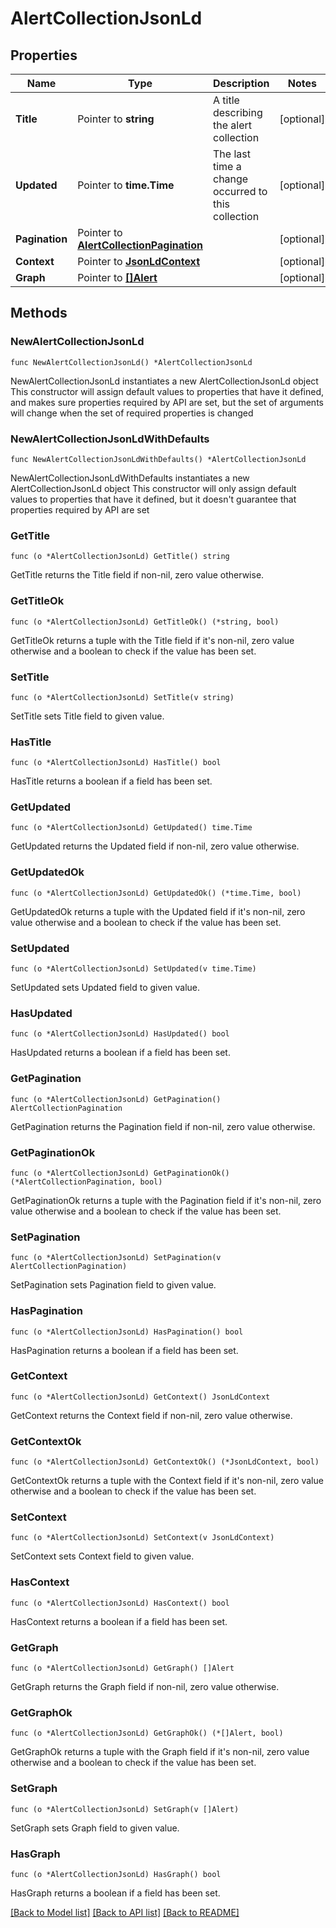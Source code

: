 # AlertCollectionJsonLd

## Properties

Name | Type | Description | Notes
------------ | ------------- | ------------- | -------------
**Title** | Pointer to **string** | A title describing the alert collection | [optional] 
**Updated** | Pointer to **time.Time** | The last time a change occurred to this collection | [optional] 
**Pagination** | Pointer to [**AlertCollectionPagination**](AlertCollectionPagination.md) |  | [optional] 
**Context** | Pointer to [**JsonLdContext**](JsonLdContext.md) |  | [optional] 
**Graph** | Pointer to [**[]Alert**](Alert.md) |  | [optional] 

## Methods

### NewAlertCollectionJsonLd

`func NewAlertCollectionJsonLd() *AlertCollectionJsonLd`

NewAlertCollectionJsonLd instantiates a new AlertCollectionJsonLd object
This constructor will assign default values to properties that have it defined,
and makes sure properties required by API are set, but the set of arguments
will change when the set of required properties is changed

### NewAlertCollectionJsonLdWithDefaults

`func NewAlertCollectionJsonLdWithDefaults() *AlertCollectionJsonLd`

NewAlertCollectionJsonLdWithDefaults instantiates a new AlertCollectionJsonLd object
This constructor will only assign default values to properties that have it defined,
but it doesn't guarantee that properties required by API are set

### GetTitle

`func (o *AlertCollectionJsonLd) GetTitle() string`

GetTitle returns the Title field if non-nil, zero value otherwise.

### GetTitleOk

`func (o *AlertCollectionJsonLd) GetTitleOk() (*string, bool)`

GetTitleOk returns a tuple with the Title field if it's non-nil, zero value otherwise
and a boolean to check if the value has been set.

### SetTitle

`func (o *AlertCollectionJsonLd) SetTitle(v string)`

SetTitle sets Title field to given value.

### HasTitle

`func (o *AlertCollectionJsonLd) HasTitle() bool`

HasTitle returns a boolean if a field has been set.

### GetUpdated

`func (o *AlertCollectionJsonLd) GetUpdated() time.Time`

GetUpdated returns the Updated field if non-nil, zero value otherwise.

### GetUpdatedOk

`func (o *AlertCollectionJsonLd) GetUpdatedOk() (*time.Time, bool)`

GetUpdatedOk returns a tuple with the Updated field if it's non-nil, zero value otherwise
and a boolean to check if the value has been set.

### SetUpdated

`func (o *AlertCollectionJsonLd) SetUpdated(v time.Time)`

SetUpdated sets Updated field to given value.

### HasUpdated

`func (o *AlertCollectionJsonLd) HasUpdated() bool`

HasUpdated returns a boolean if a field has been set.

### GetPagination

`func (o *AlertCollectionJsonLd) GetPagination() AlertCollectionPagination`

GetPagination returns the Pagination field if non-nil, zero value otherwise.

### GetPaginationOk

`func (o *AlertCollectionJsonLd) GetPaginationOk() (*AlertCollectionPagination, bool)`

GetPaginationOk returns a tuple with the Pagination field if it's non-nil, zero value otherwise
and a boolean to check if the value has been set.

### SetPagination

`func (o *AlertCollectionJsonLd) SetPagination(v AlertCollectionPagination)`

SetPagination sets Pagination field to given value.

### HasPagination

`func (o *AlertCollectionJsonLd) HasPagination() bool`

HasPagination returns a boolean if a field has been set.

### GetContext

`func (o *AlertCollectionJsonLd) GetContext() JsonLdContext`

GetContext returns the Context field if non-nil, zero value otherwise.

### GetContextOk

`func (o *AlertCollectionJsonLd) GetContextOk() (*JsonLdContext, bool)`

GetContextOk returns a tuple with the Context field if it's non-nil, zero value otherwise
and a boolean to check if the value has been set.

### SetContext

`func (o *AlertCollectionJsonLd) SetContext(v JsonLdContext)`

SetContext sets Context field to given value.

### HasContext

`func (o *AlertCollectionJsonLd) HasContext() bool`

HasContext returns a boolean if a field has been set.

### GetGraph

`func (o *AlertCollectionJsonLd) GetGraph() []Alert`

GetGraph returns the Graph field if non-nil, zero value otherwise.

### GetGraphOk

`func (o *AlertCollectionJsonLd) GetGraphOk() (*[]Alert, bool)`

GetGraphOk returns a tuple with the Graph field if it's non-nil, zero value otherwise
and a boolean to check if the value has been set.

### SetGraph

`func (o *AlertCollectionJsonLd) SetGraph(v []Alert)`

SetGraph sets Graph field to given value.

### HasGraph

`func (o *AlertCollectionJsonLd) HasGraph() bool`

HasGraph returns a boolean if a field has been set.


[[Back to Model list]](../README.md#documentation-for-models) [[Back to API list]](../README.md#documentation-for-api-endpoints) [[Back to README]](../README.md)


